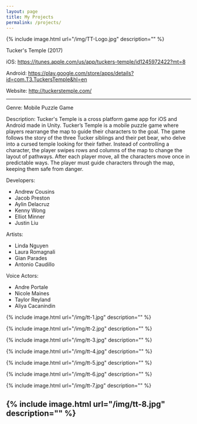 ```yaml
---
layout: page
title: My Projects
permalink: /projects/
---
```


{% include image.html url="/img/TT-Logo.jpg" description="" %}

Tucker's Temple (2017) 

iOS: https://itunes.apple.com/us/app/tuckers-temple/id1245972422?mt=8

Android: https://play.google.com/store/apps/details?id=com.T3.TuckersTemple&hl=en

Website: http://tuckerstemple.com/

---------------------------------------------------------------------------------------------------

Genre: Mobile Puzzle Game

Description: Tucker's Temple is a cross platform game app for iOS and Android made in Unity. Tucker’s Temple is a mobile puzzle game where players rearrange the map to guide their characters to the goal. The game follows the story of the three Tucker siblings and their pet bear, who delve into a cursed temple looking for their father. Instead of controlling a character, the player swipes rows and columns of the map to change the layout of pathways. After each player move, all the characters move once in predictable ways. The player must guide characters through the map, keeping them safe from danger.

Developers:                                                
- Andrew Cousins                                    
- Jacob Preston                                 
- Aylin Delacruz                                   
- Kenny Wong                                    
- Elliot Minner
- Justin Liu

Artists:
- Linda Nguyen
- Laura Romagnali 
- Gian Parades 
- Antonio Caudillo

Voice Actors:
- Andre Portale
- Nicole Maines
- Taylor Reyland
- Aliya Cacanindin


{% include image.html url="/img/tt-1.jpg" description="" %}

{% include image.html url="/img/tt-2.jpg" description="" %}

{% include image.html url="/img/tt-3.jpg" description="" %}

{% include image.html url="/img/tt-4.jpg" description="" %}

{% include image.html url="/img/tt-5.jpg" description="" %}

{% include image.html url="/img/tt-6.jpg" description="" %}

{% include image.html url="/img/tt-7.jpg" description="" %}

{% include image.html url="/img/tt-8.jpg" description="" %}
---------------------------------------------------------------------------------------------------


